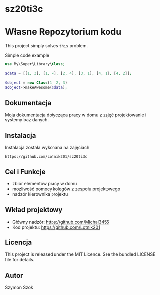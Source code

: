 # sz20ti3c
# Własne Repozytorium kodu
 
This project simply solves `this` problem.
 
Simple code example 
 
```php
use My\Super\Library\Class;
 
$data = [[1, 3], [1, 4], [2, 4], [3, 1], [4, 1], [4, 2]];
 
$object = new Class(1, 2, 3)
$object->makeAwesome($data);
```
 
## Dokumentacja
 
Moja dokumentacja dotycząca pracy w domu z zajęć projektowanie i systemy baz danych.
 
## Instalacja
 
Instalacja została wykonana na zajęciach
 
```
https://github.com/Lotnik201/sz20ti3c
```
 
## Cel i Funkcje
 
* zbiór elementów pracy w domu
* możliwość pomocy kolegów z zespołu projektowego
* nadzór kierownika projektu
 
## Wkład projektowy
 
* Główny nadzór: https://github.com/Michal3456
* Kod projektu: https://github.com/Lotnik201

 
## Licencja
 
This project is released under the MIT Licence. See the bundled LICENSE file for details.
 
## Autor
 
Szymon Szok
